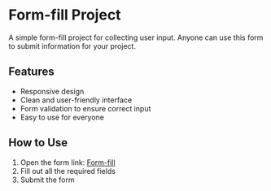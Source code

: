 # Form-fill Project
A simple form-fill project for collecting user input. Anyone can use this form to submit information for your project.

## Features
- Responsive design
- Clean and user-friendly interface
- Form validation to ensure correct input
- Easy to use for everyone

## How to Use
1. Open the form link: [Form-fill](https://golam74.github.io/Form-fill/)
2. Fill out all the required fields
3. Submit the form

